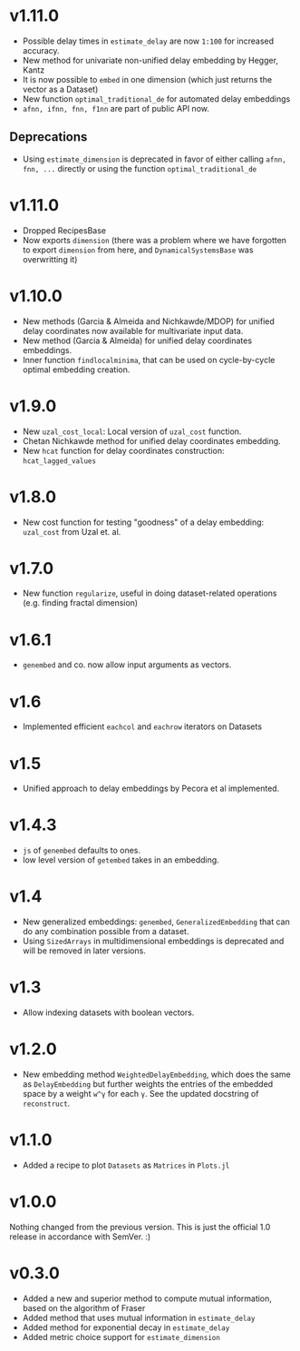 # v1.11.0
* Possible delay times in `estimate_delay` are now `1:100` for increased accuracy.
* New method for univariate non-unified delay embedding by Hegger, Kantz
* It is now possible to `embed` in one dimension (which just returns the vector as a Dataset)
* New function `optimal_traditional_de` for automated delay embeddings
* `afnn, ifnn, fnn, f1nn` are part of public API now.

## Deprecations
* Using `estimate_dimension` is deprecated in favor of either calling `afnn, fnn, ...` directly or using the function `optimal_traditional_de`

# v1.11.0
* Dropped RecipesBase
* Now exports `dimension` (there was a problem where we have forgotten to export `dimension` from here, and `DynamicalSystemsBase` was overwritting it)

# v1.10.0
* New methods (Garcia & Almeida and Nichkawde/MDOP) for unified delay coordinates
  now available for multivariate input data.
* New method (Garcia & Almeida) for unified delay coordinates embeddings.
* Inner function `findlocalminima`, that can be used on cycle-by-cycle optimal embedding creation.

# v1.9.0
* New `uzal_cost_local`: Local version of `uzal_cost` function.
* Chetan Nichkawde method for unified delay coordinates embedding.
* New `hcat` function for delay coordinates construction: `hcat_lagged_values`

# v1.8.0
* New cost function for testing "goodness" of a delay embedding: `uzal_cost` from Uzal et. al.
# v1.7.0
* New function `regularize`, useful in doing dataset-related operations (e.g. finding fractal dimension)
# v1.6.1
* `genembed` and co. now allow input arguments as vectors.
# v1.6
* Implemented efficient `eachcol` and `eachrow` iterators on Datasets

# v1.5
* Unified approach to delay embeddings by Pecora et al implemented.
# v1.4.3
* `js` of `genembed` defaults to ones.
* low level version of `getembed` takes in an embedding.

# v1.4
* New generalized embeddings: `genembed`, `GeneralizedEmbedding` that can do any combination possible from a dataset.
* Using `SizedArrays` in multidimensional embeddings is deprecated and will be removed in later versions.
# v1.3
* Allow indexing datasets with boolean vectors.
# v1.2.0
- New embedding method `WeightedDelayEmbedding`, which does the same as `DelayEmbedding` but further weights the entries of the embedded space by a weight `w^γ` for each `γ`. See the updated docstring of `reconstruct`.
# v1.1.0
- Added a recipe to plot `Datasets` as `Matrices` in `Plots.jl`

# v1.0.0
Nothing changed from the previous version. This is just the official 1.0 release in accordance with SemVer. :)

# v0.3.0

- Added a new and superior method to compute mutual information, based on the algorithm of Fraser
- Added method that uses mutual information in `estimate_delay`
- Added method for exponential decay in `estimate_delay`
- Added metric choice support for `estimate_dimension`
